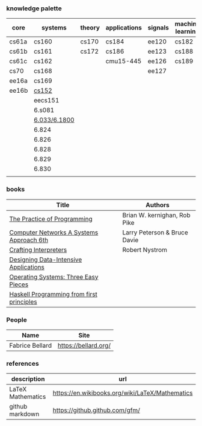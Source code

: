 ### knowledge palette

| core  | systems | theory | applications | signals | machine learning | data science | math     |
| ----- | ------- | ------ | ------------ | ------- | ---------------- | ------------ | -------- |
| cs61a | cs160   | cs170  | cs184        | ee120   | cs182            | data8        | math1a   |
| cs61b | cs161   | cs172  | cs186        | ee123   | cs188            | [data100](notes/ucb_data100.md)      | math1b   |
| cs61c | cs162   |        | cmu15-445    | ee126   | cs189            |              | math53   |
| cs70  | cs168   |        |              | ee127   |                  |              | math54   |
| ee16a | cs169   |        |              |         |                  |              | math55   |
| ee16b | [cs152](notes/ucb_cs152.md)   |        |              |         |                  |              | math110  |
|       | eecs151 |        |              |         |                  |              | math128a |
|       | 6.s081  |        |              |         |                  |              |          |
|       | [6.033/6.1800](notes/mit_6.1800.md)   |        |              |         |                  |              | math113  |
|       | 6.824   |        |              |         |                  |              | math104  |
|       | 6.826   |        |              |         |                  |              |          |
|       | 6.828   |        |              |         |                  |              | math185  |
|       | 6.829   |        |              |         |                  |              |          |
|       | 6.830   |        |              |         |                  |              |          |
|       |         |        |              |         |                  |              |          |

### books
| Title | Authors |
| ---- | ---- |
| [The Practice of Programming](notes/book_TPP.md) | Brian W. kernighan, Rob Pike |
| [Computer Networks A Systems Approach 6th](notes/book_CNASA.md) | Larry Peterson & Bruce Davie |
| [Crafting Interpreters](notes/book_CraftingInterpreters.md) | Robert Nystrom |
| [Designing Data-Intensive Applications](notes/book_DDIA.md) | |
| [Operating Systems: Three Easy Pieces](notes/book_OSTEP.md) | |
| [Haskell Programming from first principles](notes/book_Haskell.md) | |

### People
| Name | Site |
| ---- | ---- |
| Fabrice Bellard | https://bellard.org/ |

### references


| description       | url                                             |
| ----------------- | ----------------------------------------------- |
| LaTeX Mathematics | https://en.wikibooks.org/wiki/LaTeX/Mathematics |
| github markdown   | https://github.github.com/gfm/                  |

